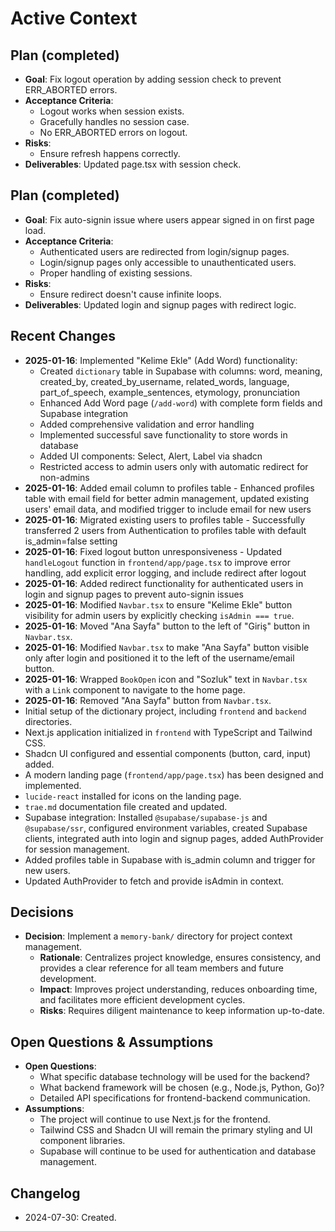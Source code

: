 # Active Context

## Plan (completed)

- **Goal**: Fix logout operation by adding session check to prevent ERR_ABORTED errors.
- **Acceptance Criteria**:
  - Logout works when session exists.
  - Gracefully handles no session case.
  - No ERR_ABORTED errors on logout.
- **Risks**:
  - Ensure refresh happens correctly.
- **Deliverables**: Updated page.tsx with session check.

## Plan (completed)

- **Goal**: Fix auto-signin issue where users appear signed in on first page load.
- **Acceptance Criteria**:
  - Authenticated users are redirected from login/signup pages.
  - Login/signup pages only accessible to unauthenticated users.
  - Proper handling of existing sessions.
- **Risks**:
  - Ensure redirect doesn't cause infinite loops.
- **Deliverables**: Updated login and signup pages with redirect logic.

## Recent Changes

- **2025-01-16**: Implemented "Kelime Ekle" (Add Word) functionality:
  - Created `dictionary` table in Supabase with columns: word, meaning, created_by, created_by_username, related_words, language, part_of_speech, example_sentences, etymology, pronunciation
  - Enhanced Add Word page (`/add-word`) with complete form fields and Supabase integration
  - Added comprehensive validation and error handling
  - Implemented successful save functionality to store words in database
  - Added UI components: Select, Alert, Label via shadcn
  - Restricted access to admin users only with automatic redirect for non-admins
- **2025-01-16**: Added email column to profiles table - Enhanced profiles table with email field for better admin management, updated existing users' email data, and modified trigger to include email for new users
- **2025-01-16**: Migrated existing users to profiles table - Successfully transferred 2 users from Authentication to profiles table with default is_admin=false setting
- **2025-01-16**: Fixed logout button unresponsiveness - Updated `handleLogout` function in `frontend/app/page.tsx` to improve error handling, add explicit error logging, and include redirect after logout
- **2025-01-16**: Added redirect functionality for authenticated users in login and signup pages to prevent auto-signin issues
- **2025-01-16**: Modified `Navbar.tsx` to ensure "Kelime Ekle" button visibility for admin users by explicitly checking `isAdmin === true`.
- **2025-01-16**: Moved "Ana Sayfa" button to the left of "Giriş" button in `Navbar.tsx`.
- **2025-01-16**: Modified `Navbar.tsx` to make "Ana Sayfa" button visible only after login and positioned it to the left of the username/email button.
- **2025-01-16**: Wrapped `BookOpen` icon and "Sozluk" text in `Navbar.tsx` with a `Link` component to navigate to the home page.
- **2025-01-16**: Removed "Ana Sayfa" button from `Navbar.tsx`.
- Initial setup of the dictionary project, including `frontend` and `backend` directories.
- Next.js application initialized in `frontend` with TypeScript and Tailwind CSS.
- Shadcn UI configured and essential components (button, card, input) added.
- A modern landing page (`frontend/app/page.tsx`) has been designed and implemented.
- `lucide-react` installed for icons on the landing page.
- `trae.md` documentation file created and updated.
- Supabase integration: Installed `@supabase/supabase-js` and `@supabase/ssr`, configured environment variables, created Supabase clients, integrated auth into login and signup pages, added AuthProvider for session management.
- Added profiles table in Supabase with is_admin column and trigger for new users.
- Updated AuthProvider to fetch and provide isAdmin in context.

## Decisions

- **Decision**: Implement a `memory-bank/` directory for project context management.
  - **Rationale**: Centralizes project knowledge, ensures consistency, and provides a clear reference for all team members and future development.
  - **Impact**: Improves project understanding, reduces onboarding time, and facilitates more efficient development cycles.
  - **Risks**: Requires diligent maintenance to keep information up-to-date.

## Open Questions & Assumptions

- **Open Questions**:
  - What specific database technology will be used for the backend?
  - What backend framework will be chosen (e.g., Node.js, Python, Go)?
  - Detailed API specifications for frontend-backend communication.
- **Assumptions**:
  - The project will continue to use Next.js for the frontend.
  - Tailwind CSS and Shadcn UI will remain the primary styling and UI component libraries.
  - Supabase will continue to be used for authentication and database management.

## Changelog

- 2024-07-30: Created.
